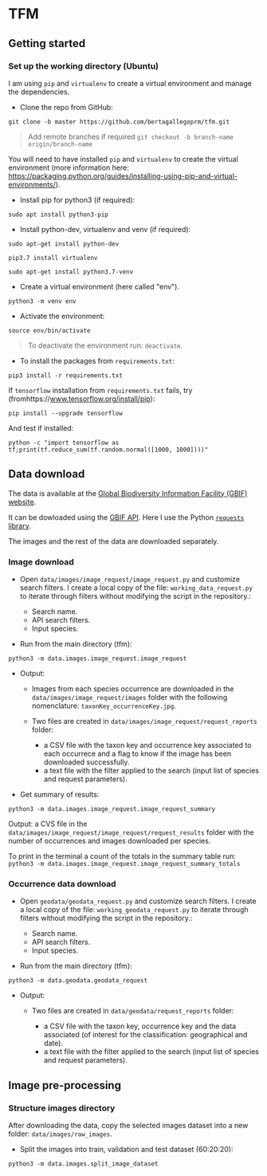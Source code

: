 # TFM 

## Getting started

### Set up the working directory (Ubuntu)

I am using `pip` and `virtualenv` to create a virtual environment and manage the dependencies.


- Clone the repo from GitHub: 
```buildoutcfg
git clone -b master https://github.com/bertagallegoprm/tfm.git
```

> Add remote branches if required `git checkout -b branch-name origin/branch-name`

You will need to have installed `pip` and `virtualenv` to create the virtual environment (more information here: https://packaging.python.org/guides/installing-using-pip-and-virtual-environments/).

- Install pip for python3 (if required):
```buildoutcfg
sudo apt install python3-pip
```

- Install python-dev, virtualenv and venv (if required):

```
sudo apt-get install python-dev
```

```
pip3.7 install virtualenv
```

```
sudo apt-get install python3.7-venv
```

- Create a virtual environment (here called "env").
```
python3 -m venv env
```

- Activate the environment:
```
source env/bin/activate
```
> To deactivate the environment run: `deactivate`. 

- To install the packages from `requirements.txt`:

```
pip3 install -r requirements.txt
```

If `tensorflow` installation from `requirements.txt` fails, try (fromhttps://www.tensorflow.org/install/pip):
```
pip install --upgrade tensorflow
```
And test if installed:
```
python -c "import tensorflow as tf;print(tf.reduce_sum(tf.random.normal([1000, 1000])))"
```


## Data download

The data is available at the [Global Biodiversity Information Facility (GBIF) website](https://www.gbif.org/). 

It can be dowloaded using the [GBIF API](https://www.gbif.org/developer/summary). Here I use the Python [`requests` library](https://requests.readthedocs.io/en/master/).

The images and the rest of the data are downloaded separately. 

### Image download

- Open `data/images/image_request/image_request.py` and customize search filters. I create a local copy of the file: `working_data_request.py` to iterate through filters without modifying the script in the repository.:

    - Search name.
    - API search filters.
    - Input species.


- Run from the main directory (tfm):

```
python3 -m data.images.image_request.image_request 
```


- Output:

    - Images from each species occurrence are downloaded in the `data/images/image_request/images` folder with the following nomenclature: `taxonKey_occurrenceKey.jpg`.

    - Two files are created in `data/images/image_request/request_reports` folder: 

        - a CSV file with the taxon key and occurrence key associated to each occurrece and a flag to know if the image has been downloaded successfully. 
        - a text file with the filter applied to the search (input list of species and request parameters). 

- Get summary of results:

```
python3 -m data.images.image_request.image_request_summary

```
   Output: a CVS file in the `data/images/image_request/image_request/request_results` folder with the number of occurrences and images downloaded per species. 
   
   To print in the terminal a count of the totals in the summary table run: `python3 -m data.images.image_request.image_request_summary_totals`

### Occurrence data download

- Open `geodata/geodata_request.py` and customize search filters. I create a local copy of the file: `working_geodata_request.py` to iterate through filters without modifying the script in the repository.:

    - Search name.
    - API search filters.
    - Input species.


- Run from the main directory (tfm):

```
python3 -m data.geodata.geodata_request 
```

- Output:

    - Two files are created in `data/geodata/request_reports` folder: 

        - a CSV file with the taxon key, occurrence key and the data associated (of interest for the classification: geographical and date). 
        - a text file with the filter applied to the search (input list of species and request parameters). 


## Image pre-processing

### Structure images directory

After downloading the data, copy the selected images dataset into a new folder: `data/images/raw_images`.

- Split the images into train, validation and test dataset (60:20:20):
```
python3 -m data.images.split_image_dataset
```
